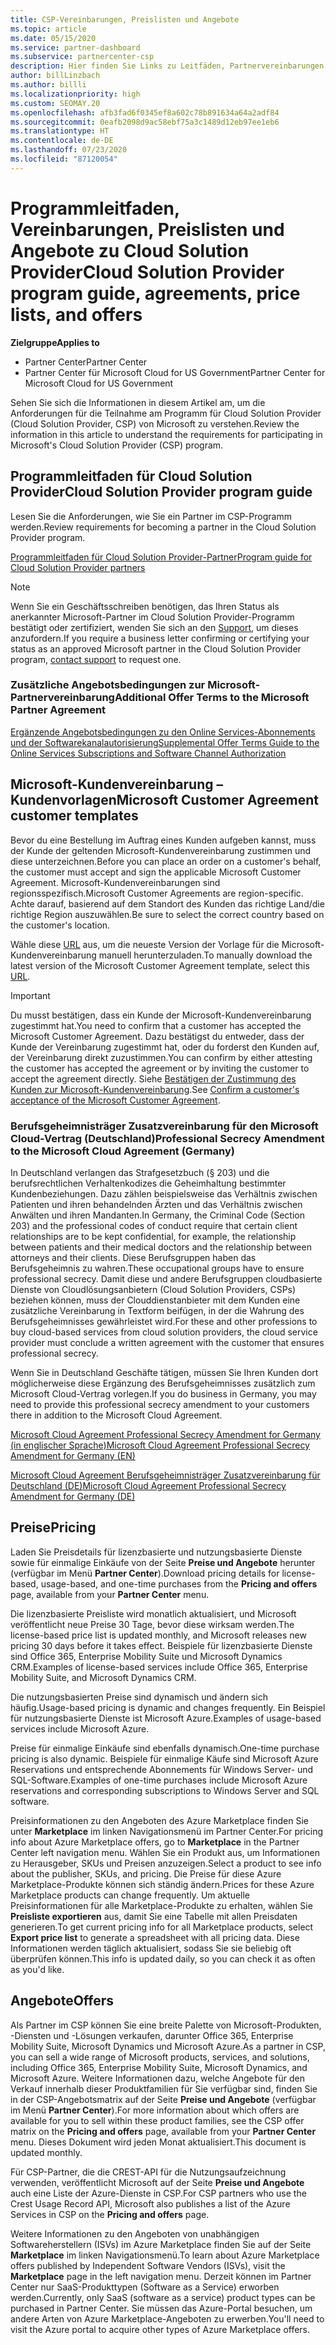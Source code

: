 ```yaml
---
title: CSP-Vereinbarungen, Preislisten und Angebote
ms.topic: article
ms.date: 05/15/2020
ms.service: partner-dashboard
ms.subservice: partnercenter-csp
description: Hier finden Sie Links zu Leitfäden, Partnervereinbarungen, Kundenverträgen, Preislisten und Angeboten für das Cloud Solution Provider-Programm.
author: billLinzbach
ms.author: billli
ms.localizationpriority: high
ms.custom: SEOMAY.20
ms.openlocfilehash: afb3fad6f0345ef8a602c78b891634a64a2adf84
ms.sourcegitcommit: 0eafb2098d9ac58ebf75a3c1489d12eb97ee1eb6
ms.translationtype: HT
ms.contentlocale: de-DE
ms.lasthandoff: 07/23/2020
ms.locfileid: "87120054"
---
```

# <a name="cloud-solution-provider-program-guide-agreements-price-lists-and-offers"></a><span data-ttu-id="fcffc-103">Programmleitfaden, Vereinbarungen, Preislisten und Angebote zu Cloud Solution Provider</span><span class="sxs-lookup"><span data-stu-id="fcffc-103">Cloud Solution Provider program guide, agreements, price lists, and offers</span></span>

<span data-ttu-id="fcffc-104">**Zielgruppe**</span><span class="sxs-lookup"><span data-stu-id="fcffc-104">**Applies to**</span></span>

- <span data-ttu-id="fcffc-105">Partner Center</span><span class="sxs-lookup"><span data-stu-id="fcffc-105">Partner Center</span></span>
- <span data-ttu-id="fcffc-106">Partner Center für Microsoft Cloud for US Government</span><span class="sxs-lookup"><span data-stu-id="fcffc-106">Partner Center for Microsoft Cloud for US Government</span></span>


<span data-ttu-id="fcffc-107">Sehen Sie sich die Informationen in diesem Artikel am, um die Anforderungen für die Teilnahme am Programm für Cloud Solution Provider (Cloud Solution Provider, CSP) von Microsoft zu verstehen.</span><span class="sxs-lookup"><span data-stu-id="fcffc-107">Review the information in this article to understand the requirements for participating in Microsoft's Cloud Solution Provider (CSP) program.</span></span>

## <a name="cloud-solution-provider-program-guide"></a><span data-ttu-id="fcffc-108">Programmleitfaden für Cloud Solution Provider</span><span class="sxs-lookup"><span data-stu-id="fcffc-108">Cloud Solution Provider program guide</span></span>

<span data-ttu-id="fcffc-109">Lesen Sie die Anforderungen, wie Sie ein Partner im CSP-Programm werden.</span><span class="sxs-lookup"><span data-stu-id="fcffc-109">Review requirements for becoming a partner in the Cloud Solution Provider program.</span></span>

[<span data-ttu-id="fcffc-110">Programmleitfaden für Cloud Solution Provider-Partner</span><span class="sxs-lookup"><span data-stu-id="fcffc-110">Program guide for Cloud Solution Provider partners</span></span>](https://go.microsoft.com/fwlink/p/?LinkId=617100)

>[!Note]
><span data-ttu-id="fcffc-111">Wenn Sie ein Geschäftsschreiben benötigen, das Ihren Status als anerkannter Microsoft-Partner im Cloud Solution Provider-Programm bestätigt oder zertifiziert, wenden Sie sich an den [Support](https://partner.microsoft.com/pcv/servicerequests/create), um dieses anzufordern.</span><span class="sxs-lookup"><span data-stu-id="fcffc-111">If you require a business letter confirming or certifying your status as an approved Microsoft partner in the Cloud Solution Provider program, [contact support](https://partner.microsoft.com/pcv/servicerequests/create) to request one.</span></span>

### <a name="additional-offer-terms-to-the-microsoft-partner-agreement"></a><span data-ttu-id="fcffc-112">Zusätzliche Angebotsbedingungen zur Microsoft-Partnervereinbarung</span><span class="sxs-lookup"><span data-stu-id="fcffc-112">Additional Offer Terms to the Microsoft Partner Agreement</span></span>

[<span data-ttu-id="fcffc-113">Ergänzende Angebotsbedingungen zu den Online Services-Abonnements und der Softwarekanalautorisierung</span><span class="sxs-lookup"><span data-stu-id="fcffc-113">Supplemental Offer Terms Guide to the Online Services Subscriptions and Software Channel Authorization</span></span>](https://query.prod.cms.rt.microsoft.com/cms/api/am/binary/RE3NOo7)

## <a name="microsoft-customer-agreement-customer-templates"></a><span data-ttu-id="fcffc-114">Microsoft-Kundenvereinbarung – Kundenvorlagen</span><span class="sxs-lookup"><span data-stu-id="fcffc-114">Microsoft Customer Agreement customer templates</span></span>

<span data-ttu-id="fcffc-115">Bevor du eine Bestellung im Auftrag eines Kunden aufgeben kannst, muss der Kunde der geltenden Microsoft-Kundenvereinbarung zustimmen und diese unterzeichnen.</span><span class="sxs-lookup"><span data-stu-id="fcffc-115">Before you can place an order on a customer's behalf, the customer must accept and sign the applicable Microsoft Customer Agreement.</span></span> <span data-ttu-id="fcffc-116">Microsoft-Kundenvereinbarungen sind regionsspezifisch.</span><span class="sxs-lookup"><span data-stu-id="fcffc-116">Microsoft Customer Agreements are region-specific.</span></span> <span data-ttu-id="fcffc-117">Achte darauf, basierend auf dem Standort des Kunden das richtige Land/die richtige Region auszuwählen.</span><span class="sxs-lookup"><span data-stu-id="fcffc-117">Be sure to select the correct country based on the customer's location.</span></span>

<span data-ttu-id="fcffc-118">Wähle diese [URL](https://aka.ms/customeragreement) aus, um die neueste Version der Vorlage für die Microsoft-Kundenvereinbarung manuell herunterzuladen.</span><span class="sxs-lookup"><span data-stu-id="fcffc-118">To manually download the latest version of the Microsoft Customer Agreement template, select this [URL](https://aka.ms/customeragreement).</span></span>

>[!IMPORTANT]
><span data-ttu-id="fcffc-119">Du musst bestätigen, dass ein Kunde der Microsoft-Kundenvereinbarung zugestimmt hat.</span><span class="sxs-lookup"><span data-stu-id="fcffc-119">You need to confirm that a customer has accepted the Microsoft Customer Agreement.</span></span> <span data-ttu-id="fcffc-120">Dazu bestätigst du entweder, dass der Kunde der Vereinbarung zugestimmt hat, oder du forderst den Kunden auf, der Vereinbarung direkt zuzustimmen.</span><span class="sxs-lookup"><span data-stu-id="fcffc-120">You can confirm by either attesting the customer has accepted the agreement or by inviting the customer to accept the agreement directly.</span></span> <span data-ttu-id="fcffc-121">Siehe [Bestätigen der Zustimmung des Kunden zur Microsoft-Kundenvereinbarung](confirm-customer-agreement.md).</span><span class="sxs-lookup"><span data-stu-id="fcffc-121">See [Confirm a customer's acceptance of the Microsoft Customer Agreement](confirm-customer-agreement.md).</span></span>

### <a name="professional-secrecy-amendment-to-the-microsoft-cloud-agreement-germany"></a><span data-ttu-id="fcffc-122">Berufsgeheimnisträger Zusatzvereinbarung für den Microsoft Cloud-Vertrag (Deutschland)</span><span class="sxs-lookup"><span data-stu-id="fcffc-122">Professional Secrecy Amendment to the Microsoft Cloud Agreement (Germany)</span></span>

<span data-ttu-id="fcffc-123">In Deutschland verlangen das Strafgesetzbuch (§ 203) und die berufsrechtlichen Verhaltenkodizes die Geheimhaltung bestimmter Kundenbeziehungen. Dazu zählen beispielsweise das Verhältnis zwischen Patienten und ihren behandelnden Ärzten und das Verhältnis zwischen Anwälten und ihren Mandanten.</span><span class="sxs-lookup"><span data-stu-id="fcffc-123">In Germany, the Criminal Code (Section 203) and the professional codes of conduct require that certain client relationships are to be kept confidential, for example, the relationship between patients and their medical doctors and the relationship between attorneys and their clients.</span></span> <span data-ttu-id="fcffc-124">Diese Berufsgruppen haben das Berufsgeheimnis zu wahren.</span><span class="sxs-lookup"><span data-stu-id="fcffc-124">These occupational groups have to ensure professional secrecy.</span></span> <span data-ttu-id="fcffc-125">Damit diese und andere Berufsgruppen cloudbasierte Dienste von Cloudlösungsanbietern (Cloud Solution Providers, CSPs) beziehen können, muss der Clouddienstanbieter mit dem Kunden eine zusätzliche Vereinbarung in Textform beifügen, in der die Wahrung des Berufsgeheimnisses gewährleistet wird.</span><span class="sxs-lookup"><span data-stu-id="fcffc-125">For these and other professions to buy cloud-based services from cloud solution providers, the cloud service provider must conclude a written agreement with the customer that ensures professional secrecy.</span></span>

<span data-ttu-id="fcffc-126">Wenn Sie in Deutschland Geschäfte tätigen, müssen Sie Ihren Kunden dort möglicherweise diese Ergänzung des Berufsgeheimnisses zusätzlich zum Microsoft Cloud-Vertrag vorlegen.</span><span class="sxs-lookup"><span data-stu-id="fcffc-126">If you do business in Germany, you may need to provide this professional secrecy amendment to your customers there in addition to the Microsoft Cloud Agreement.</span></span>

[<span data-ttu-id="fcffc-127">Microsoft Cloud Agreement Professional Secrecy Amendment for Germany (in englischer Sprache)</span><span class="sxs-lookup"><span data-stu-id="fcffc-127">Microsoft Cloud Agreement Professional Secrecy Amendment for Germany (EN)</span></span>](https://go.microsoft.com/fwlink/?linkid=2030827&clcid=0x409)

[<span data-ttu-id="fcffc-128">Microsoft Cloud Agreement Berufsgeheimnisträger Zusatzvereinbarung für Deutschland (DE)</span><span class="sxs-lookup"><span data-stu-id="fcffc-128">Microsoft Cloud Agreement Professional Secrecy Amendment for Germany (DE)</span></span>](https://go.microsoft.com/fwlink/?linkid=2030827&clcid=0x407)

## <a name="pricing"></a><span data-ttu-id="fcffc-129">Preise</span><span class="sxs-lookup"><span data-stu-id="fcffc-129">Pricing</span></span>

<span data-ttu-id="fcffc-130">Laden Sie Preisdetails für lizenzbasierte und nutzungsbasierte Dienste sowie für einmalige Einkäufe von der Seite **Preise und Angebote** herunter (verfügbar im Menü **Partner Center**).</span><span class="sxs-lookup"><span data-stu-id="fcffc-130">Download pricing details for license-based, usage-based, and one-time purchases from the **Pricing and offers** page, available from your **Partner Center** menu.</span></span>

<span data-ttu-id="fcffc-131">Die lizenzbasierte Preisliste wird monatlich aktualisiert, und Microsoft veröffentlicht neue Preise 30 Tage, bevor diese wirksam werden.</span><span class="sxs-lookup"><span data-stu-id="fcffc-131">The license-based price list is updated monthly, and Microsoft releases new pricing 30 days before it takes effect.</span></span> <span data-ttu-id="fcffc-132">Beispiele für lizenzbasierte Dienste sind Office 365, Enterprise Mobility Suite und Microsoft Dynamics CRM.</span><span class="sxs-lookup"><span data-stu-id="fcffc-132">Examples of license-based services include Office 365, Enterprise Mobility Suite, and Microsoft Dynamics CRM.</span></span> 

<span data-ttu-id="fcffc-133">Die nutzungsbasierten Preise sind dynamisch und ändern sich häufig.</span><span class="sxs-lookup"><span data-stu-id="fcffc-133">Usage-based pricing is dynamic and changes frequently.</span></span> <span data-ttu-id="fcffc-134">Ein Beispiel für nutzungsbasierte Dienste ist Microsoft Azure.</span><span class="sxs-lookup"><span data-stu-id="fcffc-134">Examples of usage-based services include Microsoft Azure.</span></span>

<span data-ttu-id="fcffc-135">Preise für einmalige Einkäufe sind ebenfalls dynamisch.</span><span class="sxs-lookup"><span data-stu-id="fcffc-135">One-time purchase pricing is also dynamic.</span></span> <span data-ttu-id="fcffc-136">Beispiele für einmalige Käufe sind Microsoft Azure Reservations und entsprechende Abonnements für Windows Server- und SQL-Software.</span><span class="sxs-lookup"><span data-stu-id="fcffc-136">Examples of one-time purchases include Microsoft Azure reservations and corresponding subscriptions to Windows Server and SQL software.</span></span>

<span data-ttu-id="fcffc-137">Preisinformationen zu den Angeboten des Azure Marketplace finden Sie unter **Marketplace** im linken Navigationsmenü im Partner Center.</span><span class="sxs-lookup"><span data-stu-id="fcffc-137">For pricing info about Azure Marketplace offers, go to **Marketplace** in the Partner Center left navigation menu.</span></span> <span data-ttu-id="fcffc-138">Wählen Sie ein Produkt aus, um Informationen zu Herausgeber, SKUs und Preisen anzuzeigen.</span><span class="sxs-lookup"><span data-stu-id="fcffc-138">Select a product to see info about the publisher, SKUs, and pricing.</span></span> <span data-ttu-id="fcffc-139">Die Preise für diese Azure Marketplace-Produkte können sich ständig ändern.</span><span class="sxs-lookup"><span data-stu-id="fcffc-139">Prices for these Azure Marketplace products can change frequently.</span></span> <span data-ttu-id="fcffc-140">Um aktuelle Preisinformationen für alle Marketplace-Produkte zu erhalten, wählen Sie **Preisliste exportieren** aus, damit Sie eine Tabelle mit allen Preisdaten generieren.</span><span class="sxs-lookup"><span data-stu-id="fcffc-140">To get current pricing info for all Marketplace products, select **Export price list** to generate a spreadsheet with all pricing data.</span></span> <span data-ttu-id="fcffc-141">Diese Informationen werden täglich aktualisiert, sodass Sie sie beliebig oft überprüfen können.</span><span class="sxs-lookup"><span data-stu-id="fcffc-141">This info is updated daily, so you can check it as often as you'd like.</span></span>

## <a name="offers"></a><span data-ttu-id="fcffc-142">Angebote</span><span class="sxs-lookup"><span data-stu-id="fcffc-142">Offers</span></span>

<span data-ttu-id="fcffc-143">Als Partner im CSP können Sie eine breite Palette von Microsoft-Produkten, -Diensten und -Lösungen verkaufen, darunter Office 365, Enterprise Mobility Suite, Microsoft Dynamics und Microsoft Azure.</span><span class="sxs-lookup"><span data-stu-id="fcffc-143">As a partner in CSP, you can sell a wide range of Microsoft products, services, and solutions, including Office 365, Enterprise Mobility Suite, Microsoft Dynamics, and Microsoft Azure.</span></span> <span data-ttu-id="fcffc-144">Weitere Informationen dazu, welche Angebote für den Verkauf innerhalb dieser Produktfamilien für Sie verfügbar sind, finden Sie in der CSP-Angebotsmatrix auf der Seite **Preise und Angebote** (verfügbar im Menü **Partner Center**).</span><span class="sxs-lookup"><span data-stu-id="fcffc-144">For more information about which offers are available for you to sell within these product families, see the CSP offer matrix on the **Pricing and offers** page, available from your **Partner Center** menu.</span></span> <span data-ttu-id="fcffc-145">Dieses Dokument wird jeden Monat aktualisiert.</span><span class="sxs-lookup"><span data-stu-id="fcffc-145">This document is updated monthly.</span></span>

<span data-ttu-id="fcffc-146">Für CSP-Partner, die die CREST-API für die Nutzungsaufzeichnung verwenden, veröffentlicht Microsoft auf der Seite **Preise und Angebote** auch eine Liste der Azure-Dienste in CSP.</span><span class="sxs-lookup"><span data-stu-id="fcffc-146">For CSP partners who use the Crest Usage Record API, Microsoft also publishes a list of the Azure Services in CSP on the **Pricing and offers** page.</span></span>

<span data-ttu-id="fcffc-147">Weitere Informationen zu den Angeboten von unabhängigen Softwareherstellern (ISVs) im Azure Marketplace finden Sie auf der Seite **Marketplace** im linken Navigationsmenü.</span><span class="sxs-lookup"><span data-stu-id="fcffc-147">To learn about Azure Marketplace offers published by Independent Software Vendors  (ISVs), visit the **Marketplace** page in the left navigation menu.</span></span> <span data-ttu-id="fcffc-148">Derzeit können im Partner Center nur SaaS-Produkttypen (Software as a Service) erworben werden.</span><span class="sxs-lookup"><span data-stu-id="fcffc-148">Currently, only SaaS (software as a service) product types can be purchased in Partner Center.</span></span> <span data-ttu-id="fcffc-149">Sie müssen das Azure-Portal besuchen, um andere Arten von Azure Marketplace-Angeboten zu erwerben.</span><span class="sxs-lookup"><span data-stu-id="fcffc-149">You'll need to visit the Azure portal to acquire other types of Azure Marketplace offers.</span></span>
